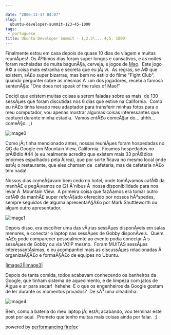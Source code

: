 ```yaml
---

date: "2006-11-17 04:07"
slug: |
  ubuntu-developer-summit-123-45-1000
tags:
 - portuguese
title: Ubuntu Developer Summit - 1,2,3\... 4,5, 1000!
---
```


Finalmente estou em casa depois de quase 10 dias de viagem e muitas
reuniÃµes!  Os Ãºltimos dias foram super longos e cansativos, e as
noites foram recheiadas de muita bagunÃ§a, cerveja, e jogos de
[Mao](http://en.wikipedia.org/wiki/Mao_%28game%29).  Este jogo Ã© a
coisa mais estranha e secreta que eu jÃ¡ vi.  As regras, se Ã© que
existem, sÃ£o super bizarras, mas bem no estilo do filme "Fight Club",
quando perguntei sobre as mesmas Ã  um dos jogadores, recebi a famosa
sentenÃ§a: "One does not speak of the rules of Mao!"

Decidi que existem muitas coisas a serem faladas sobre as mais  de 130
sessÃµes que foram discutidas nos 6 dias que estive na California.  Como
eu nÃ£o tinha levado meu adaptador para transferir minhas fotos para o
meu computador, vou apenas mostrar algumas coisas interessantes que
capturei durante minha estadia.  Vamos entÃ£o comeÃ§ar do... uhhh...
comeÃ§o.  ;)

![image0](http://static.flickr.com/114/295938339_9f4b1f0f90.jpg)

Como jÃ¡ tinha mencionado antes, nossas reuniÃµes foram hospedadas no QG
da Google em Mountain View, California.  Ficamos hospedados no prÃ©dio
\#44 (e eu realmente acredito que existem mais 33 prÃ©dios enormes
espalhados pela Ã¡rea), que por sorte ficava no mesmo local onde estÃ¡ o
restaurante, que eles chamam de  cafeteria, mas de cafeteria nÃ£o tem
nada!

Nossos dias comeÃ§avam bem cedo no hotel, onde tomÃ¡vamos cafÃ© da
manhÃ£ e pegÃ¡vamos os (2) Ã´nibus Ã  nossa disponibilidade para nos
levar Ã  Mountain View.  A primeira coisa que fazÃ­amos era tomar outro
cafÃ© da manhÃ£ super reforÃ§ado oferecido por nossos hÃ³spedes, sempre
seguidos de alguma apresentaÃ§Ã£o por Mark Shuttleworth ou algum outro
apresentador.

![image1](http://static.flickr.com/114/295938141_b1918be49c.jpg)

Depois disso, era escolher uma das vÃ¡rias sessÃµes disponÃ­veis em
salas menores, e conectar o laptop nas sessÃµes de Gobby disponÃ­veis. 
Quem nÃ£o pode comparecer pessoalmente ao evento podia conectar Ã s
sessÃµes de Gobby ou via VOIP mesmo.  Foram MUITAS sessÃµes
interessantÃ­simas, e eu acompanhei mais as discussÃµes relacionadas Ã 
organizaÃ§Ã£o e formaÃ§Ã£o de equipes no Ubuntu.

[\|image2\|\|image3\|](http://static.flickr.com/115/295937511_3938888145_o.jpg)

Depois de tanta comida, todos acabavam conhecendo os banheiros da
Google, que tinham sistema de aquecimento, e de limpeza com jatos de
Ã¡gua e ar para secar!  hehehe  E o que os engenheiros da Google gostam
de ler durante os momentos privados?  De sÃ³ uma olhadinha:

![image4](http://static.flickr.com/116/295937918_9bd90a31cd.jpg)

Bem, como a bateria do meu laptop jÃ¡ estÃ¡ acabando, vou terminar este
post por aqui.  Prometo que tenho muitas mais coisas ainda por falar. 
;)

powered by [performancing firefox](http://performancing.com/firefox)
